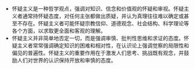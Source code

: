 + 怀疑主义是一种哲学观点，强调对知识、信念和价值观的怀疑和审视。怀疑主义者通常持怀疑态度，对任何主张都做出质疑，并认为真理往往难以确定或甚至不存在。怀疑主义者可能怀疑宗教信仰、道德观念、社会结构、科学理论等各个方面，以求取更全面和客观的理解。
+ 怀疑主义并非简单地否定一切，而是强调审慎、批判性思维和求证的态度。怀疑主义者常常强调确定知识的困难和相对性，在认识论上强调觉察的局限性和偏见的普遍性。怀疑主义的重要作用在于激发人们思考、挑战既有观念，并鼓励人们对世界的认识保持开放和审慎的态度。